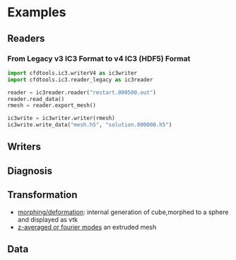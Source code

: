 # Examples

## Readers

### From Legacy v3 IC3 Format to v4 IC3 (HDF5) Format

```python
import cfdtools.ic3.writerV4 as ic3writer
import cfdtools.ic3.reader_legacy as ic3reader

reader = ic3reader.reader("restart.000500.out")
reader.read_data()
rmesh = reader.export_mesh()

ic3write = ic3writer.writer(rmesh)
ic3write.write_data("mesh.h5", "solution.000000.h5")
```

## Writers

## Diagnosis

## Transformation

- [morphing/deformation](morph-sphere): internal generation of cube,morphed to a sphere and displayed as vtk
- [z-averaged or fourier modes](zconvolution) an extruded mesh

## Data
